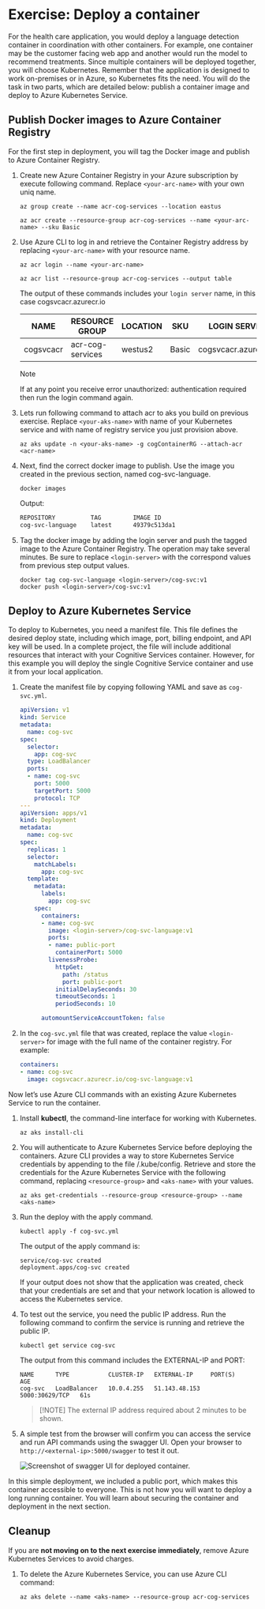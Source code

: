 # Exercise: Deploy a container

For the health care application, you would deploy a language detection container in coordination with other containers. For example, one container may be the customer facing web app and another would run the model to recommend treatments. Since multiple containers will be deployed together, you will choose Kubernetes. Remember that the application is designed to work on-premises or in Azure, so Kubernetes fits the need. You will do the task in two parts, which are detailed below: publish a container image and deploy to Azure Kubernetes Service.

## Publish Docker images to Azure Container Registry

For the first step in deployment, you will tag the Docker image and publish to Azure Container Registry.

1. Create new Azure Container Registry in your Azure subscription by execute following command. Replace `<your-arc-name>` with your own uniq name.

    ```azurecli
    az group create --name acr-cog-services --location eastus

    az acr create --resource-group acr-cog-services --name <your-arc-name> --sku Basic
    ```

1. Use Azure CLI to log in and retrieve the Container Registry address by replacing `<your-arc-name>` with your resource name.

    ```azurecli
    az acr login --name <your-arc-name>

    az acr list --resource-group acr-cog-services --output table
    ```

    The output of these commands includes your `login server` name, in this case cogsvcacr.azurecr.io

    |NAME | RESOURCE GROUP | LOCATION | SKU | LOGIN SERVER |
    | ----- | ------ | ------ | ----- | ------ |
    | cogsvcacr | acr-cog-services | westus2 | Basic | cogsvcacr.azurecr.io |

    >[!Note]
    >If at any point you receive error unauthorized: authentication required then run the login command again.

1. Lets run following command to attach acr to aks you build on previous exercise. Replace `<your-aks-name>` with name of your Kubernetes service and <acr-name> with name of registry service you just provision above.

    ```azurecli
    az aks update -n <your-aks-name> -g cogContainerRG --attach-acr <acr-name>
    ```

1. Next, find the correct docker image to publish. Use the image you created in the previous section, named cog-svc-language.

    ```azurecli
    docker images
    ```

    Output:

    ```bash
    REPOSITORY			TAG			IMAGE ID
    cog-svc-language	latest		49379c513da1
    ```

1. Tag the docker image by adding the login server and push the tagged image to the Azure Container Registry. The operation may take several minutes. Be sure to replace `<login-server>`  with the correspond values from previous step output values.

    ```azurecli
    docker tag cog-svc-language <login-server>/cog-svc:v1
    docker push <login-server>/cog-svc:v1
    ```

## Deploy to Azure Kubernetes Service

To deploy to Kubernetes, you need a manifest file. This file defines the desired deploy state, including which image, port, billing endpoint, and API key will be used. In a complete project, the file will include additional resources that interact with your Cognitive Services container. However, for this example you will deploy the single Cognitive Service container and use it from your local application.

1. Create the manifest file by copying following YAML and save as `cog-svc.yml`.  

    ```yml
    apiVersion: v1
    kind: Service
    metadata:
      name: cog-svc
    spec:
      selector:
        app: cog-svc
      type: LoadBalancer
      ports:
      - name: cog-svc
        port: 5000
        targetPort: 5000
        protocol: TCP
    ---
    apiVersion: apps/v1
    kind: Deployment
    metadata:
      name: cog-svc
    spec:
      replicas: 1
      selector:
        matchLabels:
          app: cog-svc
      template:
        metadata:
          labels:
            app: cog-svc
        spec:
          containers:
          - name: cog-svc
            image: <login-server>/cog-svc-language:v1
            ports:
            - name: public-port
              containerPort: 5000
            livenessProbe:
              httpGet:
                path: /status
                port: public-port
              initialDelaySeconds: 30
              timeoutSeconds: 1
              periodSeconds: 10

          automountServiceAccountToken: false
    ```

1. In the `cog-svc.yml` file that was created, replace the value `<login-server>` for image with the full name of the container registry. For example: 

    ```yml
    containers:
    - name: cog-svc
      image: cogsvcacr.azurecr.io/cog-svc-language:v1
    ```

Now let’s use Azure CLI commands with an existing Azure Kubernetes Service to run the container.

1. Install **kubectl**, the command-line interface for working with Kubernetes.

    ```azurecli
    az aks install-cli
    ```

1. You will authenticate to Azure Kubernetes Service before deploying the containers. Azure CLI provides a way to store Kubernetes Service credentials by appending to the file <user-home>/.kube/config. Retrieve and store the credentials for the Azure Kubernetes Service with the following command, replacing `<resource-group>` and `<aks-name>` with your values.

    ```azurecli
    az aks get-credentials --resource-group <resource-group> --name <aks-name>
    ```

1. Run the deploy with the apply command.

    ```azurecli
    kubectl apply -f cog-svc.yml
    ```

    The output of the apply command is:

    ```azurecli
    service/cog-svc created
    deployment.apps/cog-svc created
    ```

    If your output does not show that the application was created, check that your credentials are set and that your network location is allowed to access the Kubernetes service.

1. To test out the service, you need the public IP address. Run the following command to confirm the service is running and retrieve the public IP.

    ```azurecli
    kubectl get service cog-svc
    ```

    The output from this command includes the EXTERNAL-IP and PORT:

    ```azurecli
    NAME      TYPE           CLUSTER-IP   EXTERNAL-IP     PORT(S)          AGE
    cog-svc   LoadBalancer   10.0.4.255   51.143.48.153   5000:30629/TCP   61s
    ```

    > [!NOTE] The external IP address required about 2 minutes to be shown. 

1. A simple test from the browser will confirm you can access the service and run API commands using the swagger UI. Open your browser to `http://<external-ip>:5000/swagger` to test it out.

    ![Screenshot of swagger UI for deployed container.](media/03-container-deploy-swagger.png)

In this simple deployment, we included a public port, which makes this container accessible to everyone. This is not how you will want to deploy a long running container. You will learn about securing the container and deployment in the next section.

## Cleanup
If you are **not moving on to the next exercise immediately**, remove Azure Kubernetes Services to avoid charges. 

1. To delete the Azure Kubernetes Service, you can use Azure CLI command:

    ```azurecli
    az aks delete --name <aks-name> --resource-group acr-cog-services
    ```
